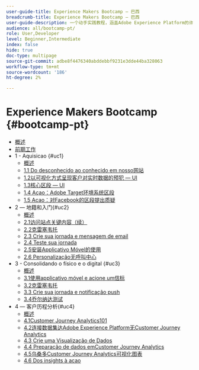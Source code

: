 ```yaml
---
user-guide-title: Experience Makers Bootcamp — 巴西
breadcrumb-title: Experience Makers Bootcamp — 巴西
user-guide-description: 一个动手实践教程，涵盖Adobe Experience Platform的许多方面。
audience: all/bootcamp-pt/
role: User,Developer
level: Beginner,Intermediate
index: false
hide: true
doc-type: multipage
source-git-commit: adbe8f4476340abddebbf9231e3dde44ba328063
workflow-type: tm+mt
source-wordcount: '186'
ht-degree: 2%

---
```



# Experience Makers Bootcamp {#bootcamp-pt}

+ [概述](/help/bootcamp-pt/overview.md)
+ [前期工作](/help/bootcamp-pt/prework.md)
+ 1 - Aquisicao {#uc1}
   + [概述](/help/bootcamp-pt/uc/uc1/uc1.md)
   + [1.1 Do desconhecido ao conhecido em nosso网站](/help/bootcamp-pt/uc/uc1/ex1.md)
   + [1.2以可视化方式呈现客户对实时数据的预犯 — UI](/help/bootcamp-pt/uc/uc1/ex2.md)
   + [1.3核心区段 — UI](/help/bootcamp-pt/uc/uc1/ex3.md)
   + [1.4 Açao：Adobe Target环境系统区段](/help/bootcamp-pt/uc/uc1/ex4.md)
   + [1.5 Acao：对Facebook的区段提出质疑](/help/bootcamp-pt/uc/uc1/ex5.md)
+ 2 — 地籍和入门{#uc2}
   + [概述](/help/bootcamp-pt/uc/uc2/uc2.md)
   + [2.1访问站点关键内容（续）](/help/bootcamp-pt/uc/uc2/ex1.md)
   + [2.2克雷塞韦托](/help/bootcamp-pt/uc/uc2/ex2.md)
   + [2.3 Crie sua jornada e mensagem de email](/help/bootcamp-pt/uc/uc2/ex3.md)
   + [2.4 Teste sua jornada](/help/bootcamp-pt/uc/uc2/ex4.md)
   + [2.5安装Applicativo Móvel的使用](/help/bootcamp-pt/uc/uc2/ex5.md)
   + [2.6 Personalização无呼叫中心](/help/bootcamp-pt/uc/uc2/ex6.md)
+ 3 - Consolidando o físico e o digital {#uc3}
   + [概述](/help/bootcamp-pt/uc/uc3/uc3.md)
   + [3.1使用applicativo móvel e acione um信标](/help/bootcamp-pt/uc/uc3/ex1.md)
   + [3.2克雷塞韦托](/help/bootcamp-pt/uc/uc3/ex2.md)
   + [3.3 Crie sua jornada e notificação push](/help/bootcamp-pt/uc/uc3/ex3.md)
   + [3.4乔尔纳达测试](/help/bootcamp-pt/uc/uc3/ex4.md)
+ 4 — 客户历程分析{#uc4}
   + [概述](/help/bootcamp-pt/uc/uc4/uc4.md)
   + [4.1Customer Journey Analytics101](/help/bootcamp-pt/uc/uc4/ex1.md)
   + [4.2连接数据集达Adobe Experience Platform无Customer Journey Analytics](/help/bootcamp-pt/uc/uc4/ex2.md)
   + [4.3 Crie uma Visualização de Dados](/help/bootcamp-pt/uc/uc4/ex3.md)
   + [4.4 Preparação de dados emCustomer Journey Analytics](/help/bootcamp-pt/uc/uc4/ex4.md)
   + [4.5乌桑多Customer Journey Analytics可视化图表](/help/bootcamp-pt/uc/uc4/ex5.md)
   + [4.6 Dos insights à acao](/help/bootcamp-pt/uc/uc4/ex6.md)